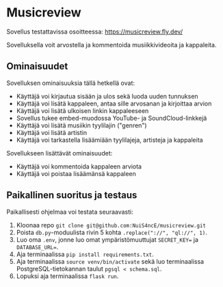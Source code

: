 # Musicreview 

Sovellus testattavissa osoitteessa: https://musicreview.fly.dev/

Sovelluksella voit arvostella ja kommentoida musiikkivideoita ja kappaleita. 

## Ominaisuudet

Sovelluksen ominaisuuksia tällä hetkellä ovat: 

* Käyttäjä voi kirjautua sisään ja ulos sekä luoda uuden tunnuksen 
* Käyttäjä voi lisätä kappaleen, antaa sille arvosanan ja kirjoittaa arvion 
* Käyttäjä voi lisätä ulkoisen linkin kappaleeseen
* Sovellus tukee embed-muodossa YouTube- ja SoundCloud-linkkejä
* Käyttäjä voi lisätä musiikin tyylilajin ("genren") 
* Käyttäjä voi lisätä artistin
* Käyttäjä voi tarkastella lisäämiään tyylilajeja, artisteja ja kappaleita 


Sovellukseen lisättävät ominaisuudet: 
* Käyttäjä voi kommentoida kappaleen arviota 
* Käyttäjä voi poistaa lisäämänsä kappaleen 

## Paikallinen suoritus ja testaus

Paikallisesti ohjelmaa voi testata seuraavasti: 
1. Kloonaa repo `git clone git@github.com:NuiS4ncE/musicreview.git`
2. Poista `db.py`-moduulista rivin 5 kohta `.replace("://", "ql://", 1)`.
3. Luo oma `.env`, jonne luo omat ympäristömuuttujat `SECRET_KEY=` ja `DATABASE_URL=`.
4. Aja terminaalissa `pip install requirements.txt`. 
5. Aja terminaalissa `source venv/bin/activate` sekä luo terminaalissa PostgreSQL-tietokannan taulut `pgsql < schema.sql`.
6. Lopuksi aja terminaalissa `flask run`.
